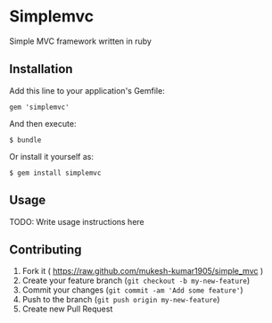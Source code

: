 # Simplemvc

Simple MVC framework written in ruby

## Installation

Add this line to your application's Gemfile:

    gem 'simplemvc'

And then execute:

    $ bundle

Or install it yourself as:

    $ gem install simplemvc

## Usage

TODO: Write usage instructions here

## Contributing

1. Fork it ( https://raw.github.com/mukesh-kumar1905/simple_mvc )
2. Create your feature branch (`git checkout -b my-new-feature`)
3. Commit your changes (`git commit -am 'Add some feature'`)
4. Push to the branch (`git push origin my-new-feature`)
5. Create new Pull Request
